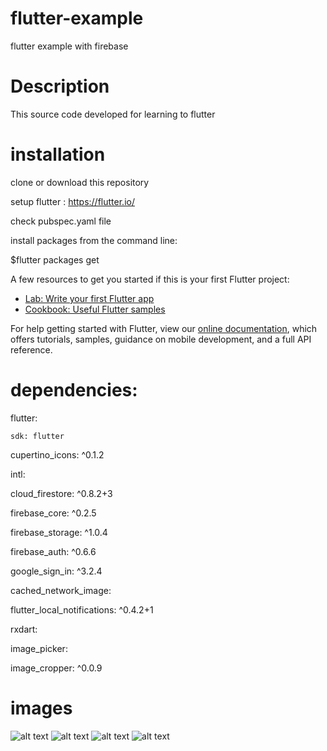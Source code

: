 # flutter-example
flutter example with firebase

# Description
This source code  developed for learning to flutter

# installation
clone or download this repository

setup flutter : https://flutter.io/

check  pubspec.yaml file

install packages from the command line:

$flutter packages get

A few resources to get you started if this is your first Flutter project:

- [Lab: Write your first Flutter app](https://flutter.io/docs/get-started/codelab)
- [Cookbook: Useful Flutter samples](https://flutter.io/docs/cookbook)

For help getting started with Flutter, view our 
[online documentation](https://flutter.io/docs), which offers tutorials, 
samples, guidance on mobile development, and a full API reference.

# dependencies:

  flutter:
  
    sdk: flutter
    
  cupertino_icons: ^0.1.2
  
  intl:
  
  cloud_firestore: ^0.8.2+3
  
  firebase_core: ^0.2.5
  
  firebase_storage: ^1.0.4
  
  firebase_auth: ^0.6.6
  
  google_sign_in: ^3.2.4
  
  cached_network_image:
  
  flutter_local_notifications: ^0.4.2+1
  
  rxdart:
  
  image_picker:
  
  image_cropper: ^0.0.9

# images
![alt text](https://github.com/AtillaPehlivan/flutter-example/blob/master/img/1.png)
![alt text](https://github.com/AtillaPehlivan/flutter-example/blob/master/img/2.png)
![alt text](https://github.com/AtillaPehlivan/flutter-example/blob/master/img/3.png)
![alt text](https://github.com/AtillaPehlivan/flutter-example/blob/master/img/4.png)
